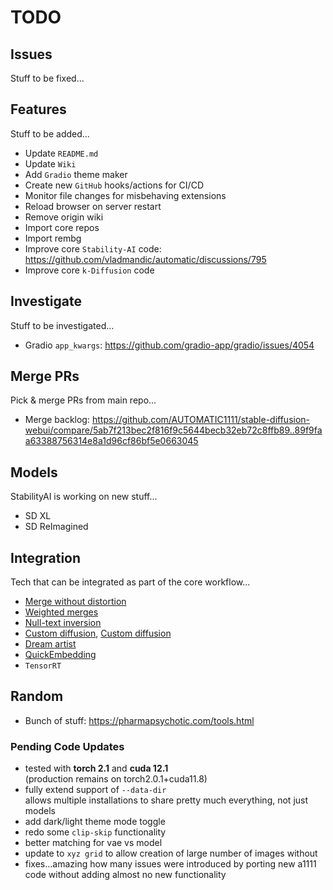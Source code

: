 # TODO

## Issues

Stuff to be fixed...


## Features

Stuff to be added...

- Update `README.md`
- Update `Wiki`
- Add `Gradio` theme maker
- Create new `GitHub` hooks/actions for CI/CD  
- Monitor file changes for misbehaving extensions
- Reload browser on server restart
- Remove origin wiki
- Import core repos
- Import rembg
- Improve core `Stability-AI` code: <https://github.com/vladmandic/automatic/discussions/795>
- Improve core `k-Diffusion` code

## Investigate

Stuff to be investigated...

- Gradio `app_kwargs`: <https://github.com/gradio-app/gradio/issues/4054>

## Merge PRs

Pick & merge PRs from main repo...

- Merge backlog: <https://github.com/AUTOMATIC1111/stable-diffusion-webui/compare/5ab7f213bec2f816f9c5644becb32eb72c8ffb89..89f9faa63388756314e8a1d96cf86bf5e0663045>

## Models

StabilityAI is working on new stuff...

- SD XL
- SD ReImagined

## Integration

Tech that can be integrated as part of the core workflow...

- [Merge without distortion](https://github.com/ogkalu2/Merge-Stable-Diffusion-models-without-distortion)
- [Weighted merges](https://github.com/bbc-mc/sdweb-merge-block-weighted-gui/tree/master)
- [Null-text inversion](https://github.com/ouhenio/null-text-inversion-colab)
- [Custom diffusion](https://github.com/guaneec/custom-diffusion-webui), [Custom diffusion](https://www.cs.cmu.edu/~custom-diffusion/)
- [Dream artist](https://github.com/7eu7d7/DreamArtist-sd-webui-extension)
- [QuickEmbedding](https://github.com/ethansmith2000/QuickEmbedding)
- `TensorRT`

## Random

- Bunch of stuff: <https://pharmapsychotic.com/tools.html>

### Pending Code Updates

- tested with **torch 2.1** and **cuda 12.1**  
  (production remains on torch2.0.1+cuda11.8)
- fully extend support of `--data-dir`  
  allows multiple installations to share pretty much everything, not just models
- add dark/light theme mode toggle
- redo some `clip-skip` functionality
- better matching for vae vs model
- update to `xyz grid` to allow creation of large number of images without
- fixes...amazing how many issues were introduced by porting new a1111 code without adding almost no new functionality
